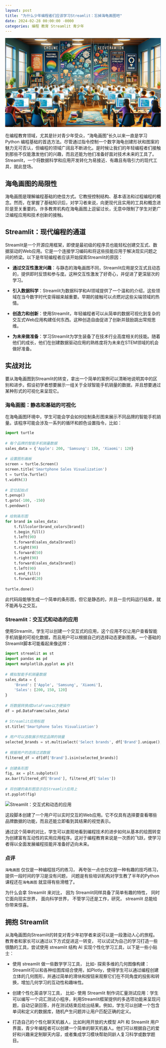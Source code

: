 ```yaml
---
layout: post
title: "为什么少年编程者们应该学习Streamlit：忘掉海龟画图吧"
date: 2024-02-28 00:00:00 -0000
categories: 编程 教育 Streamlit 青少年
---
```


![为什么少年编程者们应该学习Streamlit：忘掉海龟画图吧](https://raw.githubusercontent.com/jamiesun/images/master/default/z0y8VH.png)

在编程教育领域，尤其是针对青少年受众，“海龟画图”长久以来一直是学习 Python 编程基础的首选方法。尽管通过指令控制一个数字海龟创建形状和图案的魅力无可否认，但编程的领域广阔且不断进化。是时候让我们的年轻编程者们接触到那些不仅能激发他们的兴趣，而且还能为他们准备好面对技术未来的工具了。Streamlit，一个将数据科学和应用开发转化为易接近、有趣且有吸引力的现代工具，就此登场。

## 海龟画图的局限性

海龟画图是理解编程基础的绝佳方式。它教授控制结构、基本语法和过程编程的概念。然而，在掌握了基础知识后，对学习者来说，向更现代且实用的工具和概念进阶是至关重要的。许多教育机构在海龟画图上逗留过长，无意中限制了学生对更广泛编程应用和技术创新的接触。

## Streamlit：现代编程的通道

Streamlit是一个开源应用框架，即使是最初级的程序员也能轻松创建交互式、数据驱动的Web应用。它是一个连接学习编码和将这些技能应用于解决现实问题之间的桥梁。以下是年轻编程者应该开始探索Streamlit的原因：

- **通过交互性激发兴趣**：与静态的海龟画图不同，Streamlit应用是交互式且动态的，提供即时反馈和参与度。这种交互性激发了好奇心，并促进了更深层次的学习。

- **引入数据科学**：Streamlit为数据科学和AI领域提供了一个温和的介绍，这些领域在当今数字时代变得越来越重要。早期的接触可以点燃对这些尖端领域的热情。

- **创造力和创新**：使用Streamlit，年轻编程者可以从简单的数据可视化到复杂的交互式Web应用构建任何东西。这种创造自由促进了创新并鼓励跳出常规思维。

- **为未来做准备**：学习Streamlit为学生装备了在技术行业高度相关的技能。随着他们的成长，他们在创建数据驱动应用的熟练度将为未来在STEM领域的机会做好准备。

## 实战对比

要从海龟画图到Streamlit的转变，拿出一个简单的案例可以清晰地说明其中的区别和进步。假设初学者想要展示一组关于全球智能手机销量的数据，并且想要通过某种形式的可视化来呈现它。

### 海龟画图：静态和基础的可视化

在海龟画图环境中，学生可能会学会如何绘制条形图来展示不同品牌的智能手机销量。该程序可能会涉及一系列的循环和颜色设置指令，比如：

```python
import turtle

# 每个品牌的智能手机销量数据
sales_data = {'Apple': 200, 'Samsung': 150, 'Xiaomi': 120}

# 设置图形画板
screen = turtle.Screen()
screen.title('Smartphone Sales Visualization')
t = turtle.Turtle()
t.width(3)

# 定位起始点
t.penup()
t.goto(-100, -150)
t.pendown()

# 绘制条形图
for brand in sales_data:
    t.fillcolor(brand_colors[brand])
    t.begin_fill()
    t.left(90)
    t.forward(sales_data[brand])
    t.right(90)
    t.forward(50)
    t.right(90)
    t.forward(sales_data[brand])
    t.left(90)
    t.end_fill()
    t.forward(20)
    
turtle.done()
```

此代码段能够生成一个简单的条形图，但它是静态的，并且一旦代码运行结束，就不能再与之交互。

### Streamlit：交互式和动态的应用

使用Streamlit，学生可以创建一个交互式的应用，这个应用不仅让用户查看智能手机销量的可视化数据，而且用户可以根据自己的选择动态更新图表。一个基础的Streamlit脚本可能看起来像这样：

```python
import streamlit as st
import pandas as pd
import matplotlib.pyplot as plt

# 模拟智能手机销量数据
sales_data = {
    'Brand': ['Apple', 'Samsung', 'Xiaomi'],
    'Sales': [200, 150, 120]
}

# 将数据转换成DataFrame以方便操作
df = pd.DataFrame(sales_data)

# Streamlit应用标题
st.title('Smartphone Sales Visualization')

# 用户可以选取展示特定品牌的销量
selected_brands = st.multiselect('Select brands', df['Brand'].unique(), default=df['Brand'].unique())

# 根据用户的选择过滤数据
filtered_df = df[df['Brand'].isin(selected_brands)]

# 创建条形图
fig, ax = plt.subplots()
ax.bar(filtered_df['Brand'], filtered_df['Sales'])

# 将创建的条形图显示在Streamlit应用上
st.pyplot(fig)
```

![Streamlit：交互式和动态的应用](https://github.com/talkincode/toughradius/assets/377938/589824a9-781d-4c9e-a0e7-2791aa52e9fc)

这段脚本创建了一个用户可以实时交互的Web应用。它不仅具有选择要查看哪些品牌数据的功能，而且还能立即看到其结果的视觉表示。

通过这个简单的对比，学生可以直观地看到编程技术的进步如何从基本的绘图转变为创建富有互动性的实用应用程序。这对于编程教育来说是一次质的飞跃，使学习者得以全面发展编程技能并准备好迈向未来。

### 点评

`海龟画图` 仅仅是一种编程技巧的练习， 再夸张一点也仅仅是一种有趣的技巧练习， 提供一段时间的学习是没有问题， 问题是有些培训机构对学生教了半年的Python 课程还在`海龟画图` 就显得有些滑稽了。

为什么会拿 Streamlit 来对比， 因为 Streamlit同样具备了简单有趣的特性， 同时它面向现实世界， 面向科学世界， 不管学习还是工作，研究， streamlit 总能给你带来惊喜。

## 拥抱 Streamlit

从海龟画图向Streamlit的转变对青少年初学者来说可以是一段激动人心的旅程。教育者和家长可以通过以下方式促进这一转变， 可以试试为自己的学习打造一些很酷的工具，尝试使用 streamlit 结构 AI 实现个性化学习工具，以下是一些小贴士：

- 使用 streamlit 做一些数学学习工具， 比如- 探索多维的几何图像构建：Streamlit可以和各种绘图库结合使用，如Plotly，使得学生可以通过编程创建立体的几何图形，并通过简单的滑块和按钮来观察它们在不同角度的投影和转换，增加几何学习的互动性和趣味性。

- 创建个性化英语学习工具， 比如- 使用 Streamlit 制作词汇量测试应用：学生可以编写一个词汇测试小程序，利用Streamlit框架提供的多选项功能来呈现问题，自动记录回答，并在测试结束后给出结果。例如，学生可以创建一个包含单词和定义的数据库，随机产生问题并让用户匹配正确的定义。

- 打造自己的个性化聊天机器人，比如利用开放的大模型 API 和 Streamlit 用户界面，青少年编程者可以创建一个简单的聊天机器人。他们可以根据自己的爱好和兴趣来定制聊天内容，或者集成学习模块帮助同龄人复习科学或数学题目。
